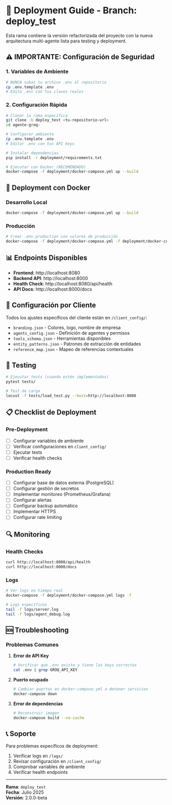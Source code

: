# 🚀 Deployment Guide - Branch: deploy_test

Esta rama contiene la versión refactorizada del proyecto con la nueva arquitectura multi-agente lista para testing y deployment.

## ⚠️ IMPORTANTE: Configuración de Seguridad

### 1. Variables de Ambiente
```bash
# NUNCA subas tu archivo .env al repositorio
cp .env.template .env
# Edita .env con tus claves reales
```

### 2. Configuración Rápida
```bash
# Clonar la rama específica
git clone -b deploy_test <tu-repositorio-url>
cd agente-groq-

# Configurar ambiente
cp .env.template .env
# Editar .env con tus API keys

# Instalar dependencias
pip install -r deployment/requirements.txt

# Ejecutar con Docker (RECOMENDADO)
docker-compose -f deployment/docker-compose.yml up --build
```

## 🐳 Deployment con Docker

### Desarrollo Local
```bash
docker-compose -f deployment/docker-compose.yml up --build
```

### Producción
```bash
# Crear .env.production con valores de producción
docker-compose -f deployment/docker-compose.yml -f deployment/docker-compose.prod.yml up -d
```

## 📊 Endpoints Disponibles

- **Frontend**: http://localhost:8080
- **Backend API**: http://localhost:8000
- **Health Check**: http://localhost:8080/api/health
- **API Docs**: http://localhost:8000/docs

## 🔧 Configuración por Cliente

Todos los ajustes específicos del cliente están en `/client_config/`:

- `branding.json` - Colores, logo, nombre de empresa
- `agents_config.json` - Definición de agentes y permisos
- `tools_schema.json` - Herramientas disponibles
- `entity_patterns.json` - Patrones de extracción de entidades
- `reference_map.json` - Mapeo de referencias contextuales

## 🧪 Testing

```bash
# Ejecutar tests (cuando estén implementados)
pytest tests/

# Test de carga
locust -f tests/load_test.py --host=http://localhost:8080
```

## 📋 Checklist de Deployment

### Pre-Deployment
- [ ] Configurar variables de ambiente
- [ ] Verificar configuraciones en `client_config/`
- [ ] Ejecutar tests
- [ ] Verificar health checks

### Production Ready
- [ ] Configurar base de datos externa (PostgreSQL)
- [ ] Configurar gestión de secretos
- [ ] Implementar monitoreo (Prometheus/Grafana)
- [ ] Configurar alertas
- [ ] Configurar backup automático
- [ ] Implementar HTTPS
- [ ] Configurar rate limiting

## 🔍 Monitoring

### Health Checks
```bash
curl http://localhost:8080/api/health
curl http://localhost:8000/docs
```

### Logs
```bash
# Ver logs en tiempo real
docker-compose -f deployment/docker-compose.yml logs -f

# Logs específicos
tail -f logs/server.log
tail -f logs/agent_debug.log
```

## 🆘 Troubleshooting

### Problemas Comunes

1. **Error de API Key**
   ```bash
   # Verificar que .env existe y tiene las keys correctas
   cat .env | grep GROQ_API_KEY
   ```

2. **Puerto ocupado**
   ```bash
   # Cambiar puertos en docker-compose.yml o detener servicios
   docker-compose down
   ```

3. **Error de dependencias**
   ```bash
   # Reconstruir imagen
   docker-compose build --no-cache
   ```

## 📞 Soporte

Para problemas específicos de deployment:
1. Verificar logs en `/logs/`
2. Revisar configuración en `/client_config/`
3. Comprobar variables de ambiente
4. Verificar health endpoints

---

**Rama**: `deploy_test`  
**Fecha**: Julio 2025  
**Versión**: 2.0.0-beta
